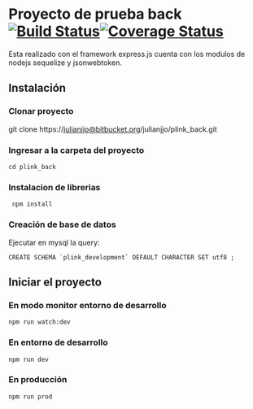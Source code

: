 
# Proyecto de prueba back [![Build Status](https://travis-ci.org/julianjjo/plink-back.svg?branch=master)](https://travis-ci.org/julianjjo/plink-back)[![Coverage Status](https://coveralls.io/repos/github/julianjjo/plink-back/badge.png?branch=master)](https://coveralls.io/github/julianjjo/plink-back?branch=master)

  

Esta realizado con el framework express.js cuenta con los modulos de nodejs sequelize y jsonwebtoken.

  
  

## Instalación

### Clonar proyecto

  

git clone https://julianjjo@bitbucket.org/julianjjo/plink_back.git

  

### Ingresar a la carpeta del proyecto
 

	cd plink_back

  

### Instalacion de librerias

	 npm install

### Creación de base de datos
  

Ejecutar en mysql la query:
 
    CREATE SCHEMA `plink_development` DEFAULT CHARACTER SET utf8 ;

## Iniciar el proyecto 
### En modo monitor entorno de desarrollo
	npm run watch:dev
### En entorno de desarrollo
	npm run dev
### En producción
	npm run prod
	
